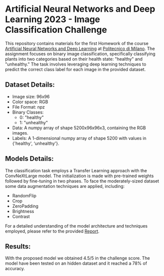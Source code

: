 # Artificial Neural Networks and Deep Learning 2023 - Image Classification Challenge

This repository contains materials for the first Homework of the course [Artificial Neural Networks and Deep Learning](https://www11.ceda.polimi.it/schedaincarico/schedaincarico/controller/scheda_pubblica/SchedaPublic.do?&evn_default=evento&c_classe=810394&polij_device_category=DESKTOP&__pj0=0&__pj1=e1d18ec43fc9628f83ce82e5a309d240) at [Politecnico di Milano](https://www.polimi.it/).
The assignment focuses on binary image classification, specifically classifying plants into two categories based on their health state: "healthy" and "unhealthy." The task involves leveraging deep learning techniques to predict the correct class label for each image in the provided dataset.

## Dataset Details:
* Image size: 96x96
* Color space: RGB
* File Format: npz
* Binary Classes:
    * 0: "healthy"
    * 1: "unhealthy"
* Data: A numpy array of shape 5200x96x96x3, containing the RGB images.
* Labels: A 1-dimensional numpy array of shape 5200 with values in {'healthy', ‘unhealthy'}.

## Models Details:
The classification task employs a Transfer Learning approach with the ConvNeXtLarge model. The initialization is made with pre-trained weights followed by fine-tuning in two phases. 
To face the moderately-sized dataset some data augmentation techniques are applied, including:
* RandomFlip
* Crop 
* ZeroPadding 
* Brightness 
* Contrast

For a detailed understanding of the model architecture and techniques employed, please refer to the provided [Report](https://github.com/carls31/an2dl-image-classification/blob/main/Report.pdf).

## Results:
With the proposed model we obtained 4.5/5 in the challenge score. The model have been tested on an hidden dataset and it reached a 78% of accuracy.
